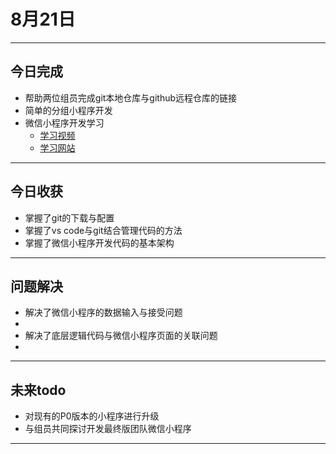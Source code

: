 # 8月21日

---

## 今日完成
- 帮助两位组员完成git本地仓库与github远程仓库的链接
- 简单的分组小程序开发
- 微信小程序开发学习
    - [学习视频](https://www.bilibili.com/video/BV1LF4m1E7kB?p)
    - [学习网站](https://developers.weixin.qq.com/miniprogram/dev/framework/)
    
---

## 今日收获
- 掌握了git的下载与配置
- 掌握了vs code与git结合管理代码的方法
- 掌握了微信小程序开发代码的基本架构

---

## 问题解决
- 解决了微信小程序的数据输入与接受问题
- 
- 解决了底层逻辑代码与微信小程序页面的关联问题
- 


---

## 未来todo
- 对现有的P0版本的小程序进行升级
- 与组员共同探讨开发最终版团队微信小程序

---